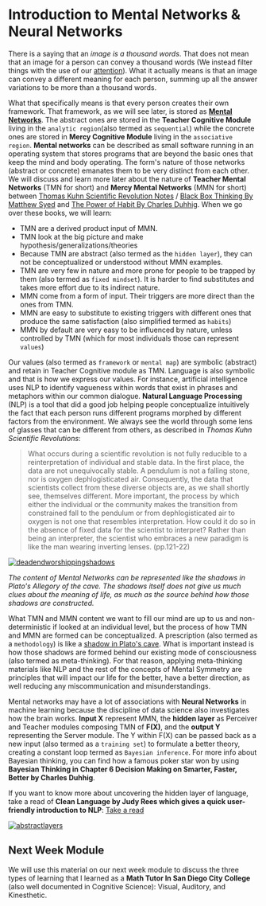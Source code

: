 # Introduction to Mental Networks & Neural Networks

There is a saying that an *image is a thousand words*. That does not mean that an image for a person can convey a thousand words (We instead filter things with the use of our [attention](https://en.wikipedia.org/wiki/Attention)). What it actually means is that an image can convey a different meaning for each person, summing up all the answer variations to be more than a thousand words. 

What that specifically means is that every person creates their own framework. That framework, as we will see later, is stored as [**Mental Networks**](http://www.mentalsymmetry.com/mentalnetwork.php). The abstract ones are stored in the **Teacher Cognitive Module** living in the `analytic region`(also termed as `sequential`) while the concrete ones are stored in **Mercy Cognitive Module** living in the `associative region`. **Mental networks** can be described as small software running in an operating system that stores programs that are beyond the basic ones that keep the mind and body operating. The form's nature of those networks (abstract or concrete) emanates them to be very distinct from each other. We will discuss and learn more later about the nature of **Teacher Mental Networks** (TMN for short) and **Mercy Mental Networks** (MMN for short) between [Thomas Kuhn Scientific Revolution Notes](https://www.uky.edu/~eushe2/Pajares/Kuhn.html) / [Black Box Thinking By Matthew Syed](https://www.amazon.com/Black-Box-Thinking-People-Mistakes-But/dp/1591848229) and [The Power of Habit By Charles Duhhig](https://www.amazon.com/Power-Habit-What-Life-Business/dp/081298160X). When we go over these books, we will learn: 
* TMN are a derived product input of MMN.
* TMN look at the big picture and make hypothesis/generalizations/theories
* Because TMN are abstract (also termed as the `hidden layer`), they can not be conceptualized or understood without MMN examples.
* TMN are very few in nature and more prone for people to be trapped by them (also termed as `fixed mindset`). It is harder to find substitutes and takes more effort due to its indirect nature.
* MMN come from a form of input. Their triggers are more direct than the ones from TMN.
* MMN are easy to substitute to existing triggers with different ones that produce the same satisfaction (also simplified termed as `habits`)
* MMN by default are very easy to be influenced by nature, unless controlled by TMN (which for most individuals those can represent `values`)

Our values (also termed as `framework` or `mental map`) are symbolic (abstract) and retain in Teacher Cognitive module as TMN. Language is also symbolic and that is how we express our values. For instance, artificial intelligence uses NLP to identify vagueness within words that exist in phrases and metaphors within our common dialogue. **Natural Language Processing** (NLP) is a tool that did a good job helping people conceptualize intuitively the fact that each person runs different programs morphed by different factors from the environment. We always see the world through some lens of glasses that can be different from others, as described in *Thomas Kuhn Scientific Revolutions*:

>What occurs during a scientific revolution is not fully reducible to a reinterpretation of individual and stable data. In the first place, the data are not unequivocally stable. A pendulum is not a falling stone, nor is oxygen dephlogisticated air. Consequently, the data that scientists collect from these diverse objects are, as we shall shortly see, themselves different. More important, the process by which either the individual or the community makes the transition from constrained fall to the pendulum or from dephlogisticated air to oxygen is not one that resembles interpretation. How could it do so in the absence of fixed data for the scientist to interpret? Rather than being an interpreter, the scientist who embraces a new paradigm is like the man wearing inverting lenses. (pp.121-22) 

[![deadendworshippingshadows](https://cloud.githubusercontent.com/assets/12673581/19104110/548f9484-8b0d-11e6-921d-407ec8b05e26.png)](https://github.com/softdevlife/contributed_articles/blob/master/selfdevboostermentalmaptour/week6.md)

*The content of Mental Networks can be represented like the shadows in Plato's Allegory of the cave. The shadows itself does not give us much clues about the meaning of life, as much as the source behind how those shadows are constructed.*

What TMN and MMN content we want to fill our mind are up to us and non-deterministic if looked at an individual level, but the process of how TMN and MMN are formed can be conceptualized. A prescription (also termed as a `methodology`) is like a [shadow in Plato's cave](https://github.com/softdevlife/contributed_articles/blob/master/comments/allegoryofthecave.md). What is important instead is how those shadows are formed behind our existing mode of consciousness (also termed as meta-thinking). For that reason, applying meta-thinking materials like NLP and the rest of the concepts of Mental Symmetry are principles that will impact our life for the better, have a better direction, as well reducing any miscommunication and misunderstandings.

Mental networks may have a lot of associations with **Neural Networks** in machine learning because the discipline of data science also investigates how the brain works. **Input X** represent MMN, the **hidden layer** as Perceiver and Teacher modules composing TMN of **F(X)**, and the **output Y** representing the Server module. The Y within F(X) can be passed back as a new input (also termed as a `training set`) to formulate a better theory, creating a constant loop termed as `Bayesian inference`. For more info about Bayesian thinking, you can find how a famous poker star won by using **Bayesian Thinking in Chapter 6 Decision Making on Smarter, Faster, Better by Charles Duhhig**. 

If you want to know more about uncovering the hidden layer of language, take a read of **Clean Language by Judy Rees which gives a quick user-friendly introduction to NLP**: [Take a read](http://ow.ly/h573304QMnH)

[![abstractlayers](https://cloud.githubusercontent.com/assets/12673581/19100409/2cb6a0e0-8af1-11e6-9c41-150c10f53732.png)](http://ow.ly/h573304QMnH)

## Next Week Module
We will use this material on our next week module to discuss the three types of learning that I learned as a **Math Tutor In San Diego City College** (also well documented in Cognitive Science): Visual, Auditory, and Kinesthetic.
